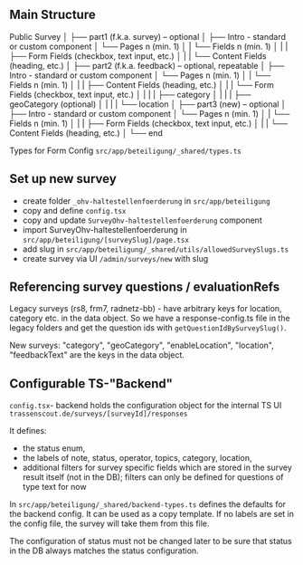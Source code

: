 ## Main Structure

Public Survey
│
├── part1 (f.k.a. survey) – optional
│ ├── Intro - standard or custom component
│ └── Pages n (min. 1)
│ | └── Fields n (min. 1)
│ | | ├── Form Fields (checkbox, text input, etc.)
│ | | └── Content Fields (heading, etc.)
│
├── part2 (f.k.a. feedback) – optional, repeatable
│ ├── Intro - standard or custom component
│ └── Pages n (min. 1)
│ | └── Fields n (min. 1)
│ | | ├── Content Fields (heading, etc.)
│ | | └── Form Fields (checkbox, text input, etc.)
│ | | | ├── category
│ | | | ├── geoCategory (optional)
│ | | | └── location
│
├── part3 (new) – optional
│ ├── Intro - standard or custom component
│ └── Pages n (min. 1)
│ | └── Fields n (min. 1)
│ | | ├── Form Fields (checkbox, text input, etc.)
│ | | └── Content Fields (heading, etc.)
│
└── end

Types for Form Config `src/app/beteiligung/_shared/types.ts`

## Set up new survey

- create folder `_ohv-haltestellenfoerderung` in `src/app/beteiligung`
- copy and define `config.tsx`
- copy and update `SurveyOhv-haltestellenfoerderung` component
- import SurveyOhv-haltestellenfoerderung in `src/app/beteiligung/[surveySlug]/page.tsx`
- add slug in `src/app/beteiligung/_shared/utils/allowedSurveySlugs.ts`
- create survey via UI `/admin/surveys/new` with slug

## Referencing survey questions / evaluationRefs

Legacy surveys (rs8, frm7, radnetz-bb) - have arbitrary keys for location, category etc. in the data object. So we have a response-config.ts file in the legacy folders and get the question ids with `getQuestionIdBySurveySlug()`.

New surveys: "category", "geoCategory", "enableLocation", "location", "feedbackText" are the keys in the data object.

## Configurable TS-"Backend"

`config.tsx`- backend holds the configuration object for the internal TS UI `trassenscout.de/surveys/[surveyId]/responses`

It defines:

- the status enum,
- the labels of note, status, operator, topics, category, location,
- additional filters for survey specific fields which are stored in the survey result itself (not in the DB); filters can only be defined for questions of type text for now

In `src/app/beteiligung/_shared/backend-types.ts` defines the defaults for the backend config. It can be used as a copy template. If no labels are set in the config file, the survey will take them from this file.

The configuration of status must not be changed later to be sure that status in the DB always matches the status configuration.
